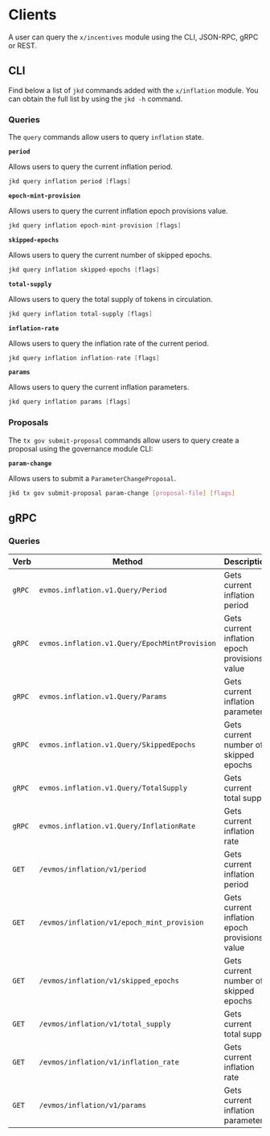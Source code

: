 <!--
order: 8
-->

# Clients

A user can query the `x/incentives` module using the CLI, JSON-RPC, gRPC or
REST.

## CLI

Find below a list of `jkd` commands added with the `x/inflation` module. You
can obtain the full list by using the `jkd -h` command.

### Queries

The `query` commands allow users to query `inflation` state.

**`period`**

Allows users to query the current inflation period.

```go
jkd query inflation period [flags]
```

**`epoch-mint-provision`**

Allows users to query the current inflation epoch provisions value.

```go
jkd query inflation epoch-mint-provision [flags]
```

**`skipped-epochs`**

Allows users to query the current number of skipped epochs.

```go
jkd query inflation skipped-epochs [flags]
```

**`total-supply`**

Allows users to query the total supply of tokens in circulation.

```go
jkd query inflation total-supply [flags]
```

**`inflation-rate`**

Allows users to query the inflation rate of the current period.

```go
jkd query inflation inflation-rate [flags]
```

**`params`**

Allows users to query the current inflation parameters.

```go
jkd query inflation params [flags]
```

### Proposals

The `tx gov submit-proposal` commands allow users to query create a proposal
using the governance module CLI:

**`param-change`**

Allows users to submit a `ParameterChangeProposal`.

```bash
jkd tx gov submit-proposal param-change [proposal-file] [flags]
```

## gRPC

### Queries

| Verb   | Method                                        | Description                                   |
| ------ | --------------------------------------------- | --------------------------------------------- |
| `gRPC` | `evmos.inflation.v1.Query/Period`             | Gets current inflation period                 |
| `gRPC` | `evmos.inflation.v1.Query/EpochMintProvision` | Gets current inflation epoch provisions value |
| `gRPC` | `evmos.inflation.v1.Query/Params`             | Gets current inflation parameters             |
| `gRPC` | `evmos.inflation.v1.Query/SkippedEpochs`      | Gets current number of skipped epochs         |
| `gRPC` | `evmos.inflation.v1.Query/TotalSupply`        | Gets current total supply                     |
| `gRPC` | `evmos.inflation.v1.Query/InflationRate`      | Gets current inflation rate                   |
| `GET`  | `/evmos/inflation/v1/period`                  | Gets current inflation period                 |
| `GET`  | `/evmos/inflation/v1/epoch_mint_provision`    | Gets current inflation epoch provisions value |
| `GET`  | `/evmos/inflation/v1/skipped_epochs`          | Gets current number of skipped epochs         |
| `GET`  | `/evmos/inflation/v1/total_supply`          | Gets current total supply                     |
| `GET`  | `/evmos/inflation/v1/inflation_rate`          | Gets current inflation rate                   |
| `GET`  | `/evmos/inflation/v1/params`                  | Gets current inflation parameters             |
